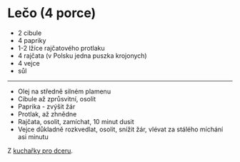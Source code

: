 # Lečo (4 porce)

* 2 cibule
* 4 papriky
* 1-2 lžíce rajčatového protlaku
* 4 rajčata (v Polsku jedna puszka krojonych)
* 4 vejce
* sůl

---

* Olej na středně silném plamenu
* Cibule až zprůsvitní, osolit
* Paprika - zvýšit žár
* Protlak, až zhnědne
* Rajčata, osolit, zamíchat, 10 minut dusit
* Vejce důkladně rozkvedlat, osolit, snížit žár, vlévat za stálého míchání asi minutu

Z [kuchařky pro dceru](https://www.kucharkaprodceru.cz/leco-recept/).
